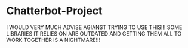 # Chatterbot-Project

I WOULD VERY MUCH ADVISE AGIANST TRYING TO USE THIS!!! SOME LIBRARIES IT RELIES ON ARE OUTDATED AND GETTING THEM ALL TO WORK TOGETHER IS A NIGHTMARE!!!
